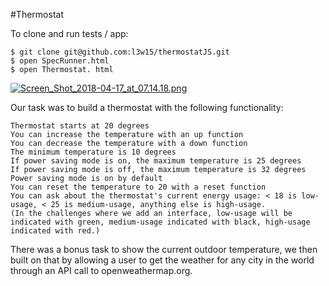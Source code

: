 #Thermostat

To clone and run tests / app:
```
$ git clone git@github.com:l3w15/thermostatJS.git
$ open SpecRunner.html
$ open Thermostat. html
```

[![Screen_Shot_2018-04-17_at_07.14.18.png](https://s31.postimg.cc/pprtldg3v/Screen_Shot_2018-04-17_at_07.14.18.png)](https://postimg.cc/image/55mzmw0cn/)

Our task was to build a thermostat with the following functionality:
```
Thermostat starts at 20 degrees
You can increase the temperature with an up function
You can decrease the temperature with a down function
The minimum temperature is 10 degrees
If power saving mode is on, the maximum temperature is 25 degrees
If power saving mode is off, the maximum temperature is 32 degrees
Power saving mode is on by default
You can reset the temperature to 20 with a reset function
You can ask about the thermostat's current energy usage: < 18 is low-usage, < 25 is medium-usage, anything else is high-usage.
(In the challenges where we add an interface, low-usage will be indicated with green, medium-usage indicated with black, high-usage indicated with red.)
```

There was a bonus task to show the current outdoor temperature, we then built on that by allowing a user to get the weather for any city in the world through an API call to openweathermap.org.
